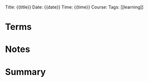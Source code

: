 Title: {{title}}
Date: {{date}}
Time: {{time}}
Course: 
Tags: [[learning]]

# Terms


# Notes


# Summary